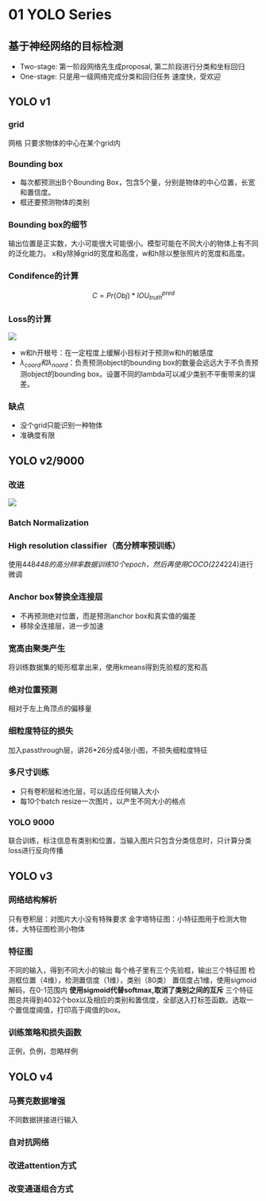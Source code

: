 # 01 YOLO Series
## 基于神经网络的目标检测
* Two-stage: 第一阶段网络先生成proposal, 第二阶段进行分类和坐标回归
* One-stage: 只是用一级网络完成分类和回归任务
速度快，受欢迎
## YOLO v1
### grid
网格
只要求物体的中心在某个grid内
### Bounding box
* 每次都预测出B个Bounding Box，包含5个量，分别是物体的中心位置，长宽和置信度。
* 框还要预测物体的类别

### Bounding box的细节
输出位置是正实数，大小可能很大可能很小。模型可能在不同大小的物体上有不同的泛化能力。
x和y除掉grid的宽度和高度，w和h除以整张照片的宽度和高度。

### Condifence的计算
$$C = Pr(Obj)*IOU_{truth}^{pred}$$

### Loss的计算
![](https://i.imgur.com/bMP9ACE.jpg)
* w和h开根号：在一定程度上缓解小目标对于预测w和h的敏感度
* $\lambda_{coord}和\lambda_{noord}$：负责预测object的bounding box的数量会远远大于不负责预测object的bounding box。设置不同的lambda可以减少类别不平衡带来的误差。
### 缺点
* 没个grid只能识别一种物体
* 准确度有限

## YOLO v2/9000
### 改进
![](https://i.imgur.com/M8kftM9.jpg)
### Batch Normalization
### High resolution classifier（高分辨率预训练）
使用448*448的高分辨率数据训练10个epoch，然后再使用COCO(224*224)进行微调
### Anchor box替换全连接层
* 不再预测绝对位置，而是预测anchor box和真实值的偏差
* 移除全连接层，进一步加速
### 宽高由聚类产生
将训练数据集的矩形框拿出来，使用kmeans得到先验框的宽和高
### 绝对位置预测
相对于左上角顶点的偏移量
### 细粒度特征的损失
加入passthrough层，讲26*26分成4张小图，不损失细粒度特征
### 多尺寸训练
* 只有卷积层和池化层，可以适应任何输入大小
* 每10个batch resize一次图片，以产生不同大小的格点
### YOLO 9000
联合训练，标注信息有类别和位置，当输入图片只包含分类信息时，只计算分类loss进行反向传播
## YOLO v3
### 网络结构解析
只有卷积层：对图片大小没有特殊要求
金字塔特征图：小特征图用于检测大物体，大特征图检测小物体
### 特征图
不同的输入，得到不同大小的输出
每个格子里有三个先验框，输出三个特征图
检测框位置（4维），检测置信度（1维），类别（80类）
置信度占1维，使用sigmoid解码，在0-1范围内
**使用sigmoid代替softmax,取消了类别之间的互斥**
三个特征图总共得到4032个box以及相应的类别和置信度，全部送入打标签函数。选取一个置信度阈值，打印高于阈值的box。
### 训练策略和损失函数
正例，负例，忽略样例

## YOLO v4
### 马赛克数据增强
不同数据拼接进行输入
### 自对抗网络
### 改进attention方式
### 改变通道组合方式